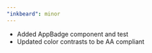 ```yaml
---
"inkbeard": minor
---
```


- Added AppBadge component and test
- Updated color contrasts to be AA compliant

